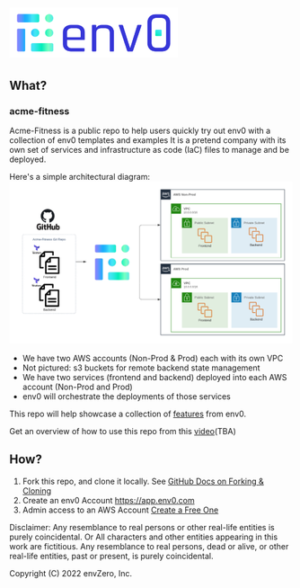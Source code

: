 # [<img src="Env0-Color.svg" width="300" alt="env0 Logo">](https://env0.com)

## What?

### acme-fitness
Acme-Fitness is a public repo to help users quickly try out env0 with a collection of env0 templates and examples
It is a pretend company with its own set of services and infrastructure as code (IaC) files to manage and be deployed.

Here's a simple architectural diagram:
<img src="architectural-diagram.png" width="600" alt="Architectural Diagram">
* We have two AWS accounts (Non-Prod & Prod) each with its own VPC
* Not pictured: s3 buckets for remote backend state management
* We have two services (frontend and backend) deployed into each AWS account (Non-Prod and Prod)
* env0 will orchestrate the deployments of those services

This repo will help showcase a collection of [features](https://docs.env0.com/docs/features) from env0.

Get an overview of how to use this repo from this [video](https://www.youtube.com/c/envZero/videos)(TBA)

## How?

1. Fork this repo, and clone it locally. See [GitHub Docs on Forking & Cloning](https://docs.github.com/en/get-started/quickstart/fork-a-repo#forking-a-repository)
2. Create an env0 Account https://app.env0.com
3. Admin access to an AWS Account [Create a Free One](https://aws.amazon.com/free/)

Disclaimer: 
Any resemblance to real persons or other real-life entities is purely coincidental. Or All characters and other entities appearing in this work are fictitious. Any resemblance to real persons, dead or alive, or other real-life entities, past or present, is purely coincidental.

Copyright (C) 2022 envZero, Inc.